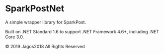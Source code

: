 # SparkPostNet
A simple wrapper library for SparkPost.

Built on .NET Standard 1.6 to support .NET Framework 4.6+, including .NET Core 3.0.

© 2019 Jagos2018 All Rights Reserved
